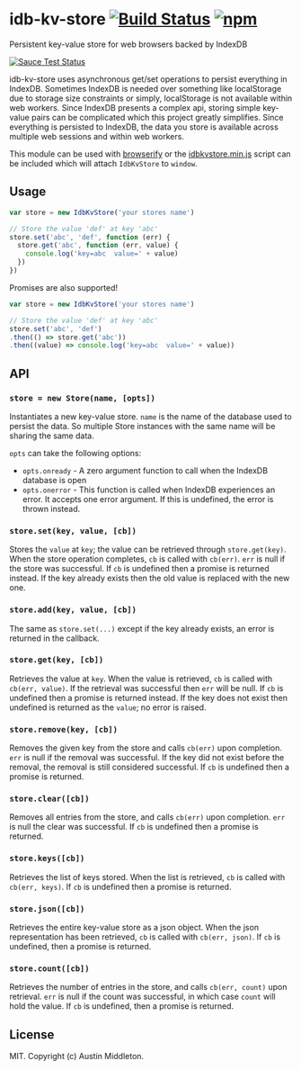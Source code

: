 # idb-kv-store [![Build Status](https://travis-ci.org/xuset/idb-kv-store.svg?branch=master)](https://travis-ci.org/xuset/idb-kv-store) [![npm](https://img.shields.io/npm/v/idb-kv-store.svg)](https://npmjs.org/package/idb-kv-store)

Persistent key-value store for web browsers backed by IndexDB

[![Sauce Test Status](https://saucelabs.com/browser-matrix/xuset-idb-kv.svg)](https://saucelabs.com/u/xuset-idb-kv)

idb-kv-store uses asynchronous get/set operations to persist everything in IndexDB. Sometimes IndexDB is needed over something like localStorage due to storage size constraints or simply, localStorage is not available within web workers. Since IndexDB presents a complex api, storing simple key-value pairs can be complicated which this project greatly simplifies. Since everything is persisted to IndexDB, the data you store is available across multiple web sessions and within web workers.

This module can be used with [browserify](http://browserify.org/) or the [idbkvstore.min.js](idbkvstore.min.js) script can be included which will attach `IdbKvStore` to `window`.

## Usage

```js
var store = new IdbKvStore('your stores name')

// Store the value 'def' at key 'abc'
store.set('abc', 'def', function (err) {
  store.get('abc', function (err, value) {
    console.log('key=abc  value=' + value)
  })
})
```

Promises are also supported!

```js
var store = new IdbKvStore('your stores name')

// Store the value 'def' at key 'abc'
store.set('abc', 'def')
.then(() => store.get('abc'))
.then((value) => console.log('key=abc  value=' + value))
```

## API

### `store = new Store(name, [opts])`

Instantiates a new key-value store. `name` is the name of the database used to persist the data. So multiple Store instances with the same name will be sharing the same data.

`opts` can take the following options:
 * `opts.onready` - A zero argument function to call when the IndexDB database is open
 * `opts.onerror` - This function is called when IndexDB experiences an error. It accepts one error argument. If this is undefined, the error is thrown instead.

### `store.set(key, value, [cb])`

Stores the `value` at `key`; the value can be retrieved through `store.get(key)`. When the store operation completes, `cb` is called with `cb(err)`. `err` is null if the store was successful. If `cb` is undefined then a promise is returned instead. If the key already exists then the old value is replaced with the new one.

### `store.add(key, value, [cb])`

The same as `store.set(...)` except if the key already exists, an error is returned in the callback.

### `store.get(key, [cb])`

Retrieves the value at `key`. When the value is retrieved, `cb` is called with `cb(err, value)`. If the retrieval was successful then `err` will be null. If `cb` is undefined then a promise is returned instead. If the key does not exist then undefined is returned as the `value`; no error is raised.

### `store.remove(key, [cb])`

Removes the given key from the store and calls `cb(err)` upon completion. `err` is null if the removal was successful. If the key did not exist before the removal, the removal is still considered successful. If `cb` is undefined then a promise is returned.

### `store.clear([cb])`

Removes all entries from the store, and calls `cb(err)` upon completion. `err` is null the clear was successful. If `cb` is undefined then a promise is returned.

### `store.keys([cb])`

Retrieves the list of keys stored. When the list is retrieved, `cb` is called with `cb(err, keys)`. If `cb` is undefined then a promise is returned.

### `store.json([cb])`

Retrieves the entire key-value store as a json object. When the json representation has been retrieved, `cb` is called with `cb(err, json)`. If `cb` is undefined, then a promise is returned.

### `store.count([cb])`

Retrieves the number of entries in the store, and calls `cb(err, count)` upon retrieval. `err` is null if the count was successful, in which case `count` will hold the value. If `cb` is undefined, then a promise is returned.

## License

MIT. Copyright (c) Austin Middleton.
